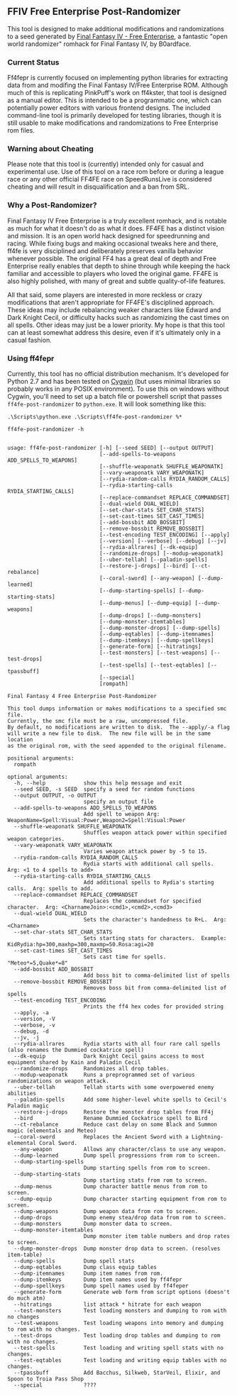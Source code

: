 ## FFIV Free Enterprise Post-Randomizer

This tool is designed to make additional modifications and randomizations to a seed generated by [Final Fantasy IV - Free Enterprise](http://ff4fe.com), a fantastic "open world randomizer" romhack for Final Fantasy IV, by B0ardface.

### Current Status

Ff4fepr is currently focused on implementing python libraries for extracting data from and modifing the Final Fantasy IV/Free Enterprise ROM.  Although much of this is replicating PinkPuff's work on ff4kster, that tool is designed as a manual editor.  This is intended to be a programmatic one, which can potentially power editors with various frontend designs.  The included command-line tool is primarily developed for testing libraries, though it is still usable to make modifications and randomizations to Free Enterprise rom files.

### Warning about Cheating

Please note that this tool is (currently) intended only for casual and experimental use.  Use of this tool on a race rom before or during a league race or any other official FF4FE race on SpeedRunsLive is considered cheating and will result in disqualification and a ban from SRL.

### Why a Post-Randomizer?

Final Fantasy IV Free Enterprise is a truly excellent romhack, and is notable as much for what it doesn't do as what it does.  FF4FE has a distinct vision and mission.  It is an open world hack designed for speedrunning and racing.  While fixing bugs and making occasional tweaks here and there, ff4fe is very disciplined and deliberately preserves vanilla behavior whenever possible.  The original FF4 has a great deal of depth and Free Enterprise really enables that depth to shine through while keeping the hack familiar and accessible to players who loved the original game.  FF4FE is also highly polished, with many of great and subtle quality-of-life features.

All that said, some players are interested in more reckless or crazy modifications that aren't appropriate for FF4FE's disciplined approach.  These ideas may include rebalancing weaker characters like Edward and Dark Knight Cecil, or difficulty hacks such as randomizing the cast times on all spells.  Other ideas may just be a lower priority.  My hope is that this tool can at least somewhat address this desire, even if it's ultimately only in a casual fashion.

### Using ff4fepr

Currently, this tool has no official distribution mechanism.  It's developed for Python 2.7 and has been tested on [Cygwin](http://www.cygwin.com) (but uses minimal libraries so probably works in any POSIX environment).  To use this on windows without Cygwin, you'll need to set up a batch file or powershell script that passes `ff4fe-post-randomizer` to `python.exe`.  It will look something like this:

```
.\Scripts\python.exe .\Scripts\ff4fe-post-randomizer %*
```

`ff4fe-post-randomizer -h`
```

usage: ff4fe-post-randomizer [-h] [--seed SEED] [--output OUTPUT]
                             [--add-spells-to-weapons ADD_SPELLS_TO_WEAPONS]
                             [--shuffle-weaponatk SHUFFLE_WEAPONATK]
                             [--vary-weaponatk VARY_WEAPONATK]
                             [--rydia-random-calls RYDIA_RANDOM_CALLS]
                             [--rydia-starting-calls RYDIA_STARTING_CALLS]
                             [--replace-commandset REPLACE_COMMANDSET]
                             [--dual-wield DUAL_WIELD]
                             [--set-char-stats SET_CHAR_STATS]
                             [--set-cast-times SET_CAST_TIMES]
                             [--add-bossbit ADD_BOSSBIT]
                             [--remove-bossbit REMOVE_BOSSBIT]
                             [--test-encoding TEST_ENCODING] [--apply]
                             [--version] [--verbose] [--debug] [--jv]
                             [--rydia-allrares] [--dk-equip]
                             [--randomize-drops] [--modup-weaponatk]
                             [--uber-tellah] [--paladin-spells]
                             [--restore-j-drops] [--bird] [--ct-rebalance]
                             [--coral-sword] [--any-weapon] [--dump-learned]
                             [--dump-starting-spells] [--dump-starting-stats]
                             [--dump-menus] [--dump-equip] [--dump-weapons]
                             [--dump-drops] [--dump-monsters]
                             [--dump-monster-itemtables]
                             [--dump-monster-drops] [--dump-spells]
                             [--dump-eqtables] [--dump-itemnames]
                             [--dump-itemkeys] [--dump-spellkeys]
                             [--generate-form] [--hitratings]
                             [--test-monsters] [--test-weapons] [--test-drops]
                             [--test-spells] [--test-eqtables] [--tpassbuff]
                             [--special]
                             [rompath]

Final Fantasy 4 Free Enterprise Post-Randomizer

This tool dumps information or makes modifications to a specified smc file.
Currently, the smc file must be a raw, uncompressed file.
By default, no modifications are written to disk.  The --apply/-a flag
will write a new file to disk.  The new file will be in the same location
as the original rom, with the seed appended to the original filename.

positional arguments:
  rompath

optional arguments:
  -h, --help            show this help message and exit
  --seed SEED, -s SEED  specify a seed for random functions
  --output OUTPUT, -o OUTPUT
                        specify an output file
  --add-spells-to-weapons ADD_SPELLS_TO_WEAPONS
                        Add spell to weapon Arg: WeaponName=Spell:Visual:Power,Weapon2=Spell:Visual:Power
  --shuffle-weaponatk SHUFFLE_WEAPONATK
                        Shuffles weapon attack power within specified weapon categories.
  --vary-weaponatk VARY_WEAPONATK
                        Varies weapon attack power by -5 to 15.
  --rydia-random-calls RYDIA_RANDOM_CALLS
                        Rydia starts with additional call spells.  Arg: <1 to 4 spells to add>
  --rydia-starting-calls RYDIA_STARTING_CALLS
                        Add additional spells to Rydia's starting calls.  Arg: spells to add.
  --replace-commandset REPLACE_COMMANDSET
                        Replaces the commandset for specified character.  Arg: <CharnameJoin>:<cmd1>,<cmd2>,<cmd3>
  --dual-wield DUAL_WIELD
                        Sets the character's handedness to R+L.  Arg: <Charname>
  --set-char-stats SET_CHAR_STATS
                        Sets starting stats for characters.  Example: KidRydia:hp=300,maxhp=300,maxmp=50.Rosa:agi=20
  --set-cast-times SET_CAST_TIMES
                        Sets cast time for spells.  "Meteo*=5,Quake*=8"
  --add-bossbit ADD_BOSSBIT
                        Add boss bit to comma-delimited list of spells
  --remove-bossbit REMOVE_BOSSBIT
                        Removes boss bit from comma-delimited list of spells
  --test-encoding TEST_ENCODING
                        Prints the ff4 hex codes for provided string
  --apply, -a
  --version, -V
  --verbose, -v
  --debug, -d
  --jv, -j
  --rydia-allrares      Rydia starts with all four rare call spells (also renames the Dummied cockatrice spell)
  --dk-equip            Dark Knight Cecil gains access to most equipment shared by Kain and Paladin Cecil
  --randomize-drops     Randomizes all drop tables.
  --modup-weaponatk     Runs a preprogrammed set of various randomizations on weapon attack.
  --uber-tellah         Tellah starts with some overpowered enemy abilities
  --paladin-spells      Add some higher-level white spells to Cecil's Paladin magic
  --restore-j-drops     Restore the monster drop tables from FF4j
  --bird                Rename Dummied Cockatrice spell to Bird
  --ct-rebalance        Reduce cast delay on some Black and Summon magic (elementals and Meteo)
  --coral-sword         Replaces the Ancient Sword with a Lightning-elemental Coral Sword.
  --any-weapon          Allows any character/class to use any weapon.
  --dump-learned        Dump spell progressions from rom to screen.
  --dump-starting-spells
                        Dump starting spells from rom to screen.
  --dump-starting-stats
                        Dump starting stats from rom to screen.
  --dump-menus          Dump character battle menus from rom to screen.
  --dump-equip          Dump character starting equipment from rom to screen.
  --dump-weapons        Dump weapon data from rom to screen.
  --dump-drops          Dump enemy stea/drop data from rom to screen.
  --dump-monsters       Dump monster data to screen.
  --dump-monster-itemtables
                        Dump monster item table numbers and drop rates to screen.
  --dump-monster-drops  Dump monster drop data to screen. (resolves item-table)
  --dump-spells         Dump spell stats
  --dump-eqtables       Dump class equip tables
  --dump-itemnames      Dump item names from rom.
  --dump-itemkeys       Dump item names used by ff4fepr
  --dump-spellkeys      Dump spell names used by ff4feper
  --generate-form       Generate web form from script options (doesn't do much atm)
  --hitratings          list attack * hitrate for each weapon
  --test-monsters       Test loading monsters and dumping to rom with no changes
  --test-weapons        Test loading weapons into memory and dumping to rom with no changes.
  --test-drops          Test loading drop tables and dumping to rom with no changes.
  --test-spells         Test loading and writing spell stats with no changes.
  --test-eqtables       Test loading and writing equip tables with no changes.
  --tpassbuff           Add Bacchus, Silkweb, StarVeil, Elixir, and Spoon to Troia Pass Shop
  --special             ????
```

